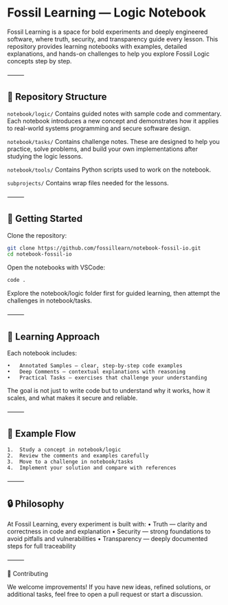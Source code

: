 # Fossil Learning — Logic Notebook

Fossil Learning is a space for bold experiments and deeply engineered software, where truth, security, and transparency guide every lesson.
This repository provides learning notebooks with examples, detailed explanations, and hands-on challenges to help you explore Fossil Logic concepts step by step.

⸻

## 📂 Repository Structure

`notebook/logic/` Contains guided notes with sample code and commentary. Each notebook introduces a new concept and demonstrates how it applies to real-world systems programming and secure software design.

`notebook/tasks/` Contains challenge notes. These are designed to help you practice, solve problems, and build your own implementations after studying the logic lessons.

`notebook/tools/` Contains Python scripts used to work on the notebook.

`subprojects/` Contains wrap files needed for the lessons.

⸻

## 🚀 Getting Started
	
Clone the repository:

```zsh
git clone https://github.com/fossillearn/notebook-fossil-io.git
cd notebook-fossil-io
```

Open the notebooks with VSCode:

```zsh
code .
```

Explore the notebook/logic folder first for guided learning, then attempt the challenges in notebook/tasks.

⸻

## 🎯 Learning Approach

Each notebook includes:

	•	Annotated Samples — clear, step-by-step code examples
	•	Deep Comments — contextual explanations with reasoning
	•	Practical Tasks — exercises that challenge your understanding

The goal is not just to write code but to understand why it works, how it scales, and what makes it secure and reliable.

⸻

## 🧩 Example Flow

	1.	Study a concept in notebook/logic
	2.	Review the comments and examples carefully
	3.	Move to a challenge in notebook/tasks
	4.	Implement your solution and compare with references

⸻

## 🔒 Philosophy

At Fossil Learning, every experiment is built with:
	•	Truth — clarity and correctness in code and explanation
	•	Security — strong foundations to avoid pitfalls and vulnerabilities
	•	Transparency — deeply documented steps for full traceability

⸻

🤝 Contributing

We welcome improvements! If you have new ideas, refined solutions, or additional tasks, feel free to open a pull request or start a discussion.
